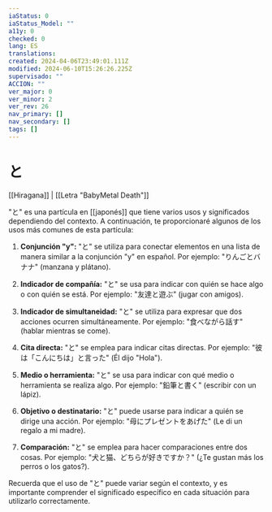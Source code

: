 ```yaml
---
iaStatus: 0
iaStatus_Model: ""
a11y: 0
checked: 0
lang: ES
translations: 
created: 2024-04-06T23:49:01.111Z
modified: 2024-06-10T15:26:26.225Z
supervisado: ""
ACCION: ""
ver_major: 0
ver_minor: 2
ver_rev: 26
nav_primary: []
nav_secondary: []
tags: []
---
```

# と

[[Hiragana]] | [[Letra "BabyMetal Death"]]

"と" es una partícula en [[japonés]] que tiene varios usos y significados dependiendo del contexto. A continuación, te proporcionaré algunos de los usos más comunes de esta partícula:

1. **Conjunción "y":** "と" se utiliza para conectar elementos en una lista de manera similar a la conjunción "y" en español. Por ejemplo: "りんごとバナナ" (manzana y plátano).
    
2. **Indicador de compañía:** "と" se usa para indicar con quién se hace algo o con quién se está. Por ejemplo: "友達と遊ぶ" (jugar con amigos).
    
3. **Indicador de simultaneidad:** "と" se utiliza para expresar que dos acciones ocurren simultáneamente. Por ejemplo: "食べながら話す" (hablar mientras se come).
    
4. **Cita directa:** "と" se emplea para indicar citas directas. Por ejemplo: "彼は「こんにちは」と言った" (Él dijo "Hola").
    
5. **Medio o herramienta:** "と" se usa para indicar con qué medio o herramienta se realiza algo. Por ejemplo: "鉛筆と書く" (escribir con un lápiz).
    
6. **Objetivo o destinatario:** "と" puede usarse para indicar a quién se dirige una acción. Por ejemplo: "母にプレゼントをあげた" (Le di un regalo a mi madre).
    
7. **Comparación:** "と" se emplea para hacer comparaciones entre dos cosas. Por ejemplo: "犬と猫、どちらが好きですか？" (¿Te gustan más los perros o los gatos?).
    

Recuerda que el uso de "と" puede variar según el contexto, y es importante comprender el significado específico en cada situación para utilizarlo correctamente.
